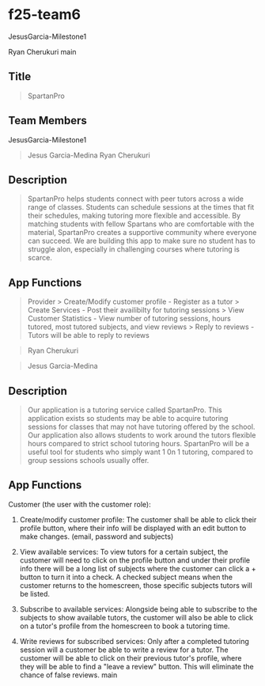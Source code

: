 # f25-team6
 JesusGarcia-Milestone1


Ryan Cherukuri
 main
## Title
> SpartanPro

## Team Members
 JesusGarcia-Milestone1
> Jesus Garcia-Medina
> Ryan Cherukuri

## Description
> SpartanPro helps students connect with peer tutors across a wide range of classes. Students can schedule sessions at the times that fit their schedules, making tutoring more flexible and accessible. By matching students with fellow Spartans who are comfortable with the material, SpartanPro creates a supportive community where everyone can succeed. We are building this app to make sure no student has to struggle alon, especially in challenging courses where tutoring is scarce. 

## App Functions
> Provider
    > Create/Modify customer profile - Register as a tutor
    > Create Services - Post their availibilty for tutoring sessions
    > View Customer Statistics - View number of tutoring sessions, hours tutored, most tutored subjects, and view reviews
    > Reply to reviews - Tutors will be able to reply to reviews

> Ryan Cherukuri

> Jesus Garcia-Medina

## Description 
> Our application is a tutoring service called SpartanPro. This application exists so students may be able to acquire tutoring sessions for classes that may not have tutoring offered by the school. Our application also allows students to work around the tutors flexible hours compared to strict school tutoring hours. SpartanPro will be a useful tool for students who simply want 1 0n 1 tutoring, compared to group sessions schools usually offer.


## App Functions
Customer (the user with the customer role):

1. Create/modify customer profile:
      The customer shall be able to click their profile button, where their info will be displayed with an edit button to make changes. (email, password and subjects)

2. View available services:
     To view tutors for a certain subject, the customer will need to click on the profile button and under their profile info there will be a long list of subjects where the customer can click a + button to turn it into a check. A checked subject means when the customer returns to the homescreen, those specific subjects tutors will be listed.

3. Subscribe to available services:
     Alongside being able to subscribe to the subjects to show available tutors, the customer will also be able to click on a tutor's profile from the homescreen to book a tutoring time.

4. Write reviews for subscribed services:
     Only after a completed tutoring session will a customer be able to write a review for a tutor. The customer will be able to click on their previous tutor's profile, where they will be able to find a "leave a review" button. This will eliminate the chance of false reviews.
 main
